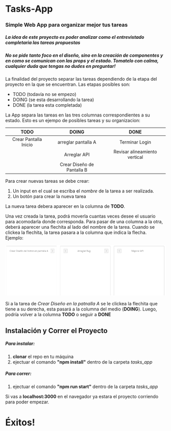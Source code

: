 # Tasks-App
### Simple Web App para organizar mejor tus tareas

##### La idea de este proyecto es poder analizar como el entrevistado completaria las tareas propuestas

##### No se pide tanto foco en el diseño, sino en la creación de componentes y en como se comunican con las props y el estado. Tomatelo con calma, cualquier duda que tengas no dudes en preguntar!

La finalidad del proyecto separar las tareas dependiendo de la etapa del proyecto en la que se encuentran. Las etapas posibles son:
* TODO (todavía no se empezo)
* DOING (se esta desarrollando la tarea)
* DONE (la tarea esta completada)

La App separa las tareas en las tres columnas correspondientes a su estado. Esto es un ejempo de posibles tareas y su organizacion:

| TODO        | DOING           | DONE          |
|:-:|:-:|:-:|
|Crear Pantalla Inicio| arreglar pantalla A | Terminar Login |
|| Arreglar API      | Revisar alineamiento vertical |
||Crear Diseño de Pantalla B  |  |

Para crear nuevas tareas se debe crear: 
1. Un input en el cual se escriba el *nombre* de la tarea a ser realizada.
2. Un botón para crear la nueva tarea

La nueva tarea debera aparecer en la columna de **TODO**.

Una vez creada la tarea, podrá moverla cuantas veces desee el usuario para acomodarla donde corresponda. Para pasar de una columna a la otra, deberá aparecer una flechita al lado del nombre de la tarea. Cuando se clickea la flechita, la tarea pasara a la columna que indica la flecha. Ejemplo: 

![alt text](./ejemplo.PNG "Logo Title Text 1")

Si a la tarea de *Crear Diseño en la patnalla A* se le clickea la flechita que tiene a su derecha, esta pasará a la columna del medio (**DOING**). Luego, podría volver a la columna **TODO** o seguir a **DONE**

## Instalación y Correr el Proyecto

##### Para instalar:
1. **clonar** el repo en tu máquina
2. ejectuar el comando **"npm install"** dentro de la carpeta *tasks_app*

##### Para correr:
1. ejectuar el comando **"npm run start"** dentro de la carpeta *tasks_app*

Si vas a **localhost:3000** en el navegador ya estara el proyecto corriendo para poder empezar.

# Éxitos!

